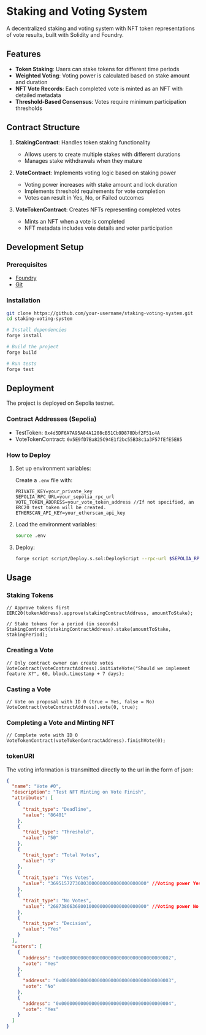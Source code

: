 # Staking and Voting System

A decentralized staking and voting system with NFT token representations of vote results, built with Solidity and Foundry.

## Features

- **Token Staking**: Users can stake tokens for different time periods
- **Weighted Voting**: Voting power is calculated based on stake amount and duration
- **NFT Vote Records**: Each completed vote is minted as an NFT with detailed metadata
- **Threshold-Based Consensus**: Votes require minimum participation thresholds

## Contract Structure

1. **StakingContract**: Handles token staking functionality

   - Allows users to create multiple stakes with different durations
   - Manages stake withdrawals when they mature

2. **VoteContract**: Implements voting logic based on staking power

   - Voting power increases with stake amount and lock duration
   - Implements threshold requirements for vote completion
   - Votes can result in Yes, No, or Failed outcomes

3. **VoteTokenContract**: Creates NFTs representing completed votes
   - Mints an NFT when a vote is completed
   - NFT metadata includes vote details and voter participation

## Development Setup

### Prerequisites

- [Foundry](https://book.getfoundry.sh/getting-started/installation)
- [Git](https://git-scm.com/downloads)

### Installation

```bash
git clone https://github.com/your-username/staking-voting-system.git
cd staking-voting-system

# Install dependencies
forge install

# Build the project
forge build

# Run tests
forge test
```

## Deployment

The project is deployed on Sepolia testnet.

### Contract Addresses (Sepolia)

- TestToken: `0x4d5DF6A7A95A84A1208cB51Cb9D878Dbf2F51c4A`
- VoteTokenContract: `0x5E9fD7Ba825C94E1f2bc55B38c1a3F57fEfE5E85`

### How to Deploy

1. Set up environment variables:

   Create a `.env` file with:

   ```
   PRIVATE_KEY=your_private_key
   SEPOLIA_RPC_URL=your_sepolia_rpc_url
   VOTE_TOKEN_ADDRESS=your_vote_token_address //If not specified, an ERC20 test token will be created.
   ETHERSCAN_API_KEY=your_etherscan_api_key
   ```

2. Load the environment variables:

   ```bash
   source .env
   ```

3. Deploy:
   ```bash
   forge script script/Deploy.s.sol:DeployScript --rpc-url $SEPOLIA_RPC_URL --broadcast --verify
   ```

## Usage

### Staking Tokens

```solidity
// Approve tokens first
IERC20(tokenAddress).approve(stakingContractAddress, amountToStake);

// Stake tokens for a period (in seconds)
StakingContract(stakingContractAddress).stake(amountToStake, stakingPeriod);
```

### Creating a Vote

```solidity
// Only contract owner can create votes
VoteContract(voteContractAddress).initiateVote("Should we implement feature X?", 60, block.timestamp + 7 days);
```

### Casting a Vote

```solidity
// Vote on proposal with ID 0 (true = Yes, false = No)
VoteContract(voteContractAddress).vote(0, true);
```

### Completing a Vote and Minting NFT

```solidity
// Complete vote with ID 0
VoteTokenContract(voteTokenContractAddress).finishVote(0);
```

### tokenURI

The voting information is transmitted directly to the url in the form of json:

```json
{
  "name": "Vote #0",
  "description": "Test NFT Minting on Vote Finish",
  "attributes": [
    {
      "trait_type": "Deadline",
      "value": "86401"
    },
    {
      "trait_type": "Threshold",
      "value": "50"
    },
    {
      "trait_type": "Total Votes",
      "value": "3"
    },
    {
      "trait_type": "Yes Votes",
      "value": "36951572736003000000000000000000000" //Voting power Yes
    },
    {
      "trait_type": "No Votes",
      "value": "26873866368001000000000000000000000" //Voting power No
    },
    {
      "trait_type": "Decision",
      "value": "Yes"
    }
  ],
  "voters": [
    {
      "address": "0x0000000000000000000000000000000000000002",
      "vote": "Yes"
    },
    {
      "address": "0x0000000000000000000000000000000000000003",
      "vote": "No"
    },
    {
      "address": "0x0000000000000000000000000000000000000004",
      "vote": "Yes"
    }
  ]
}
```
